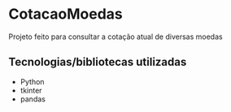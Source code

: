 # CotacaoMoedas

Projeto feito para consultar a cotação atual de diversas moedas

## Tecnologias/bibliotecas utilizadas

- Python
- tkinter
- pandas
